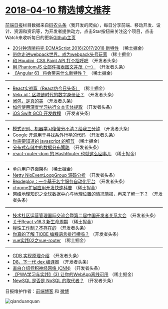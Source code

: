 # [2018-04-10 精选博文推荐](https://toutiao.qdkfweb.cn/date/2018/04/10)

[前端日报](https://qdkfweb.cn/c/news)栏目数据来自[码农头条](https://toutiao.qdkfweb.cn/)（我开发的爬虫），每日分享前端、移动开发、设计、资源和资讯等，为开发者提供动力，点击Star按钮来关注这个项目，点击Watch来收听每日的更新[Github主页](https://github.com/kujian/frontendDaily)
* [20分钟清晰捋完 ECMAScript 2016/2017/2018 新特性](https://toutiao.qdkfweb.cn/70199.html) （稀土掘金）
* [带你走进webpack世界，成为webpack头号玩家](https://toutiao.qdkfweb.cn/70203.html) （稀土掘金）
* [和 Houdini, CSS Paint API 打个招呼吧](https://toutiao.qdkfweb.cn/70144.html) （开发者头条）
* [用 PhantomJS 让邮件报表图文并茂（一）](https://toutiao.qdkfweb.cn/70142.html) （开发者头条）
* [【Angular 6】 将会带来什么新特性？ ](https://toutiao.qdkfweb.cn/70126.html) （稀土掘金）

***
* [React实战篇（React仿今日头条）](https://toutiao.qdkfweb.cn/70194.html) （稀土掘金）
* [Velix.id：区块链时代的数字身份证？](https://toutiao.qdkfweb.cn/70145.html) （开发者头条）
* [闭包，是真的美](https://toutiao.qdkfweb.cn/70128.html) （开发者头条）
* [如何使用深度学习执行文本实体提取](https://toutiao.qdkfweb.cn/70139.html) （开发者头条）
* [iOS Swift GCD 开发教程](https://toutiao.qdkfweb.cn/70150.html) （开发者头条）

***
* [模式识别、机器学习傻傻分不清？给我三分钟](https://toutiao.qdkfweb.cn/70141.html) （开发者头条）
* [Google 开源用于寻找系外行星的代码](https://toutiao.qdkfweb.cn/70143.html) （开发者头条）
* [你需要知道的 javascript 的细节](https://toutiao.qdkfweb.cn/70192.html) （稀土掘金）
* [分布式存储中的数据分布策略](https://toutiao.qdkfweb.cn/70133.html) （开发者头条）
* [react-router-dom 的 HashRouter 也就这么回事儿](https://toutiao.qdkfweb.cn/70204.html) （稀土掘金）

***
* [单向用户界面架构](https://toutiao.qdkfweb.cn/70195.html) （稀土掘金）
* [Netty NioEventLoopGroup 源码分析](https://toutiao.qdkfweb.cn/70135.html) （开发者头条）
* [Rexdeploy：一个基于名字服务自动化平台](https://toutiao.qdkfweb.cn/70146.html) （开发者头条）
* [chrome扩展应用开发快速科普](https://toutiao.qdkfweb.cn/70196.html) （稀土掘金）
* [网络地理知识之全球数据中心与地理位置的情况简报，再来了解一下？](https://toutiao.qdkfweb.cn/70136.html) （开发者头条）

***
* [技术社区运营管理国际交流会暨第二届中国开发者关系大会](https://toutiao.qdkfweb.cn/70147.html) （开发者头条）
* [关于React v16.3 新生命周期](https://toutiao.qdkfweb.cn/70197.html) （稀土掘金）
* [弹性工作制？不存在的](https://toutiao.qdkfweb.cn/70137.html) （开发者头条）
* [你真的了解 TIOBE 编程语言排行榜吗？](https://toutiao.qdkfweb.cn/70148.html) （开发者头条）
* [vue实践02之vue-router](https://toutiao.qdkfweb.cn/70198.html) （稀土掘金）

***
* [GDB 实现原理介绍](https://toutiao.qdkfweb.cn/70138.html) （开发者头条）
* [D8，下一代 dex 编译器](https://toutiao.qdkfweb.cn/70149.html) （开发者头条）
* [直白介绍卷积神经网络 (CNN)](https://toutiao.qdkfweb.cn/70129.html) （开发者头条）
* [【PWA学习与实践】(3) 让你的WebApp离线可用](https://toutiao.qdkfweb.cn/70200.html) （稀土掘金）
* [NewSQL 是否是 NoSQL 的取代者？](https://toutiao.qdkfweb.cn/70140.html) （开发者头条）

日报维护作者：[前端博客](https://qdkfweb.cn/) 和 [微博](https://qdkfweb.cn/go/weibo)

![qianduanquan](https://user-images.githubusercontent.com/3055447/38488476-24bcf5c4-3c16-11e8-899b-db06928da23c.jpg)